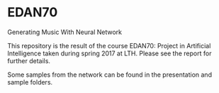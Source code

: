 # EDAN70

Generating Music With Neural Network

This repository is the result of the course EDAN70: Project in Artificial Intelligence taken during spring 2017 at LTH. Please see the report for further details. 

Some samples from the network can be found in the presentation and sample folders. 
